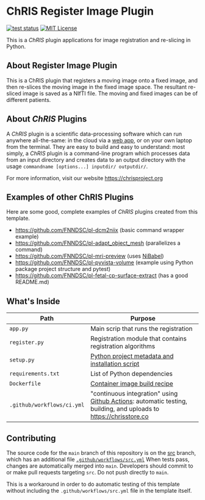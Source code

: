 # ChRIS Register Image Plugin

[![test status](https://github.com/FNNDSC/python-chrisapp-template/actions/workflows/src.yml/badge.svg)](https://github.com/FNNDSC/register_image)
[![MIT License](https://img.shields.io/github/license/FNNDSC/python-chrisapp-template)](LICENSE)

This is a _ChRIS_ plugin applications for image registration and re-slicing in Python.


## About Register Image Plugin

This is a ChRIS plugin that registers a moving image onto a fixed image, and then re-slices the moving image in the
fixed image space. The resultant re-sliced image is saved as a NIfTI file. The moving and fixed images can be of 
different patients.

## About _ChRIS_ Plugins

A _ChRIS_ plugin is a scientific data-processing software which can run anywhere all-the-same:
in the cloud via a [web app](https://github.com/FNNDSC/ChRIS_ui/), or on your own laptop
from the terminal. They are easy to build and easy to understand: most simply, a
_ChRIS_ plugin is a command-line program which processes data from an input directory
and creates data to an output directory with the usage
`commandname [options...] inputdir/ outputdir/`.

For more information, visit our website https://chrisproject.org


## Examples of other ChRIS Plugins

Here are some good, complete examples of _ChRIS_ plugins created from this template.

- https://github.com/FNNDSC/pl-dcm2niix (basic command wrapper example)
- <https://github.com/FNNDSC/pl-adapt_object_mesh> (parallelizes a command)
- https://github.com/FNNDSC/pl-mri-preview (uses [NiBabel](https://nipy.org/nibabel/))
- https://github.com/FNNDSC/pl-pyvista-volume (example using Python package project structure and pytest)
- https://github.com/FNNDSC/pl-fetal-cp-surface-extract (has a good README.md)

## What's Inside

| Path                       | Purpose                                                                                                                                                                                                  |
|----------------------------|----------------------------------------------------------------------------------------------------------------------------------------------------------------------------------------------------------|
| `app.py`                   | Main scrip that runs the registration                                                                                                                                                                    |
| `register.py`              | Registration module that contains registration algorithms                                                                                                                                                |
| `setup.py`                 | [Python project metadata and installation script](https://packaging.python.org/en/latest/guides/distributing-packages-using-setuptools/#setup-py)                                                        |
| `requirements.txt`         | List of Python dependencies                                                                                                                                                                              |
| `Dockerfile`               | [Container image build recipe](https://docs.docker.com/engine/reference/builder/)                                                                                                                        |
| `.github/workflows/ci.yml` | "continuous integration" using [Github Actions](https://docs.github.com/en/actions/learn-github-actions/understanding-github-actions): automatic testing, building, and uploads to https://chrisstore.co |

## Contributing

The source code for the `main` branch of this repository is on the
[src](https://github.com/fnndsc/python-chrisapp-template/tree/src)
branch, which has an additional file
[`.github/workflows/src.yml`](https://github.com/FNNDSC/python-chrisapp-template/blob/src/.github/workflows/src.yml)
When tests pass, changes are automatically merged into `main`.
Developers should commit to or make pull requests targeting `src`.
Do not push directly to `main`.

This is a workaround in order to do automatic testing of this template
without including the `.github/workflows/src.yml` file in the template itself.

<!-- BEGIN README TEMPLATE

# ChRIS Plugin Title

[![Version](https://img.shields.io/docker/v/fnndsc/pl-appname?sort=semver)](https://hub.docker.com/r/fnndsc/pl-appname)
[![MIT License](https://img.shields.io/github/license/fnndsc/pl-appname)](https://github.com/FNNDSC/pl-appname/blob/main/LICENSE)
[![ci](https://github.com/FNNDSC/pl-appname/actions/workflows/ci.yml/badge.svg)](https://github.com/FNNDSC/pl-appname/actions/workflows/ci.yml)

`pl-appname` is a [_ChRIS_](https://chrisproject.org/)
_ds_ plugin which takes in ...  as input files and
creates ... as output files.

## Abstract

...

## Installation

`pl-appname` is a _[ChRIS](https://chrisproject.org/) plugin_, meaning it can
run from either within _ChRIS_ or the command-line.

## Local Usage

To get started with local command-line usage, use [Apptainer](https://apptainer.org/)
(a.k.a. Singularity) to run `pl-appname` as a container:

```shell
apptainer exec docker://fnndsc/pl-appname commandname [--args values...] input/ output/
```

To print its available options, run:

```shell
apptainer exec docker://fnndsc/pl-appname commandname --help
```

## Examples

`commandname` requires two positional arguments: a directory containing
input data, and a directory where to create output data.
First, create the input directory and move input data into it.

```shell
mkdir incoming/ outgoing/
mv some.dat other.dat incoming/
apptainer exec docker://fnndsc/pl-appname:latest commandname [--args] incoming/ outgoing/
```

## Development

Instructions for developers.

### Building

Build a local container image:

```shell
docker build -t localhost/fnndsc/pl-appname .
```

### Running

Mount the source code `app.py` into a container to try out changes without rebuild.

```shell
docker run --rm -it --userns=host -u $(id -u):$(id -g) \
    -v $PWD/app.py:/usr/local/lib/python3.12/site-packages/app.py:ro \
    -v $PWD/in:/incoming:ro -v $PWD/out:/outgoing:rw -w /outgoing \
    localhost/fnndsc/pl-appname commandname /incoming /outgoing
```

### Testing

Run unit tests using `pytest`.
It's recommended to rebuild the image to ensure that sources are up-to-date.
Use the option `--build-arg extras_require=dev` to install extra dependencies for testing.

```shell
docker build -t localhost/fnndsc/pl-appname:dev --build-arg extras_require=dev .
docker run --rm -it localhost/fnndsc/pl-appname:dev pytest
```

## Release

Steps for release can be automated by [Github Actions](.github/workflows/ci.yml).
This section is about how to do those steps manually.

### Increase Version Number

Increase the version number in `setup.py` and commit this file.

### Push Container Image

Build and push an image tagged by the version. For example, for version `1.2.3`:

```
docker build -t docker.io/fnndsc/pl-appname:1.2.3 .
docker push docker.io/fnndsc/pl-appname:1.2.3
```

### Get JSON Representation

Run [`chris_plugin_info`](https://github.com/FNNDSC/chris_plugin#usage)
to produce a JSON description of this plugin, which can be uploaded to _ChRIS_.

```shell
docker run --rm docker.io/fnndsc/pl-appname:1.2.3 chris_plugin_info -d docker.io/fnndsc/pl-appname:1.2.3 > chris_plugin_info.json
```

Intructions on how to upload the plugin to _ChRIS_ can be found here:
https://chrisproject.org/docs/tutorials/upload_plugin

END README TEMPLATE -->
